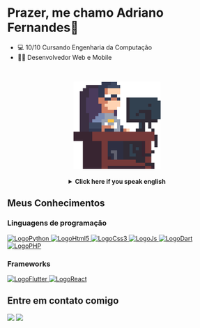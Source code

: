 # Prazer, me chamo Adriano Fernandes🤝  

- 💻 10/10 Cursando Engenharia da Computação
- 👨‍💻 Desenvolvedor Web e Mobile

<p align="center" style="margin-top:0; margin-bottom:0;"><br><br>
  <img src="pc.gif" width="200"/>
</p><br>

<details align="center"><br>
  <summary><strong>Click here if you speak english</strong></summary>
<div align="center">

```
Hello, my name is Adriano Fernandes Scarabelli!

I'm a Web and Mobile developer, graduating in Computer Engineering.

Programming languages:

- Python
- HTML
- CSS
- Javascript
- Dart
- PHP

Frameworks that I use:

- Flutter
- React Native

Contact me:

Gmail: adrianoscarabelli@gmail.com
LinkedIn: www.linkedin.com/in/adriano-fernandes-scarabelli-728a31184

```

  </div>
</details>

## Meus Conhecimentos

### Linguagens de programação

<div style="display: inline_block">
  <a href="https://github.com/AdrianoFScarabelli">
    <img alt="LogoPython" height="30" width="40" src="https://cdn.jsdelivr.net/gh/devicons/devicon/icons/python/python-original.svg"/>
  </a>
  <a href="https://github.com/AdrianoFScarabelli">
    <img alt="LogoHtml5" height="30" width="40" src="https://cdn.jsdelivr.net/gh/devicons/devicon/icons/html5/html5-original.svg"/>
  </a>
  <a href="https://github.com/AdrianoFScarabelli">
    <img alt="LogoCss3" height="30" width="40" src="https://cdn.jsdelivr.net/gh/devicons/devicon/icons/css3/css3-original.svg"/>
  </a>
  <a href="https://github.com/AdrianoFScarabelli">
    <img alt="LogoJs" height="30" width="40" src="https://cdn.jsdelivr.net/gh/devicons/devicon/icons/javascript/javascript-original.svg"/>
  </a>
  <a href="https://github.com/AdrianoFScarabelli" target="_blank" rel="noreferrer">
    <img alt="LogoDart" height="30" width="40" src="https://cdn.jsdelivr.net/gh/devicons/devicon/icons/dart/dart-original.svg"/>
  </a>
  <a href="https://github.com/AdrianoFScarabelli" target="_blank" rel="noreferrer">
    <img alt="LogoPHP" height="30" width="40" src="https://cdn.jsdelivr.net/gh/devicons/devicon/icons/php/php-original.svg"/>
  </a>
  
</div>

### Frameworks

<div style="display: inline_block">

 <a href="https://github.com/AdrianoFScarabelli" target="_blank" rel="noreferrer">
    <img alt="LogoFlutter" height="30" width="40" src="https://cdn.jsdelivr.net/gh/devicons/devicon/icons/flutter/flutter-original.svg"/>
 </a>
    <a href="https://github.com/AdrianoFScarabelli" target="_blank" rel="noreferrer">
        <img alt="LogoReact" height="30" width="40" src="https://cdn.jsdelivr.net/gh/devicons/devicon/icons/react/react-original.svg"/>
    </a>
</div>

## Entre em contato comigo

<div style="display: inline_block">
  <a href = "mailto:adrianoscarabelli@gmail.com"><img src="https://img.shields.io/badge/-Gmail-%23333?style=for-the-badge&logo=gmail&logoColor=red" target="_blank"></a>
  <a href="https://www.linkedin.com/in/adriano-fernandes-scarabelli-728a31184/" target="_blank"><img src="https://img.shields.io/badge/-LinkedIn-%230077B5?style=for-the-badge&logo=linkedin&logoColor=white" target="_blank"></a>
</div>
